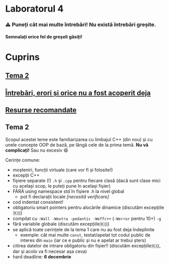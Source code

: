 # Laboratorul 4

### ⚠ Puneți cât mai multe întrebări! Nu există întrebări greșite.
#### Semnalați orice fel de greșeli găsiți!

# Cuprins
## [Tema 2](#Tema-2-1)
## [Întrebări, erori și orice nu a fost acoperit deja](#întrebări-erori-diverse)
## [Resurse recomandate](#resurse-recomandate-1)

## Tema 2

Scopul acestei teme este familiarizarea cu limbajul C++ (din nou) și cu unele concepte OOP de bază, pe lângă cele de la prima temă. **Nu vă complicați!** Sau nu excesiv 😄

Cerințe comune:
- moșteniri, funcții virtuale (care vor fi și folosite!)
- excepții C++
- fișiere separate (!) `.h` și `.cpp` pentru fiecare clasă (dacă sunt clase mici cu același scop, le puteți pune în același fișier)
- FĂRĂ using namespace std în fișiere .h la nivel global
  - pot fi declarații locale *[necesită verificare]*
- cod indentat consistent!
- obligatoriu smart pointers pentru alocările dinamice (discutăm excepțiile🇷🇴)
- compilat cu `-Wall -Wextra -pedantic -Weffc++` (`-Werror` pentru 10+) `-g`
- fără variabile globale (discutăm excepțiile🇷🇴)
- se aplică toate cerințele de la tema 1 care nu au fost deja îndeplinite
  - exemple: cât mai multe `const`, testat/apelat tot codul public de interes din `main` (iar ce e public și nu e apelat ar trebui șters)
- citirea datelor de intrare obligatoriu din fișier!! (discutăm excepțiile🇷🇴, dar și acolo va fi necesar așa ceva)
- hard deadline: **6 decembrie**

